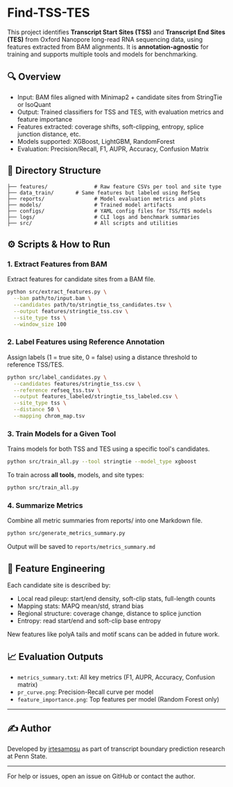 # Find-TSS-TES

This project identifies **Transcript Start Sites (TSS)** and **Transcript End Sites (TES)** from Oxford Nanopore long-read RNA sequencing data, using features extracted from BAM alignments. It is **annotation-agnostic** for training and supports multiple tools and models for benchmarking.

## 🔍 Overview

* Input: BAM files aligned with Minimap2 + candidate sites from StringTie or IsoQuant
* Output: Trained classifiers for TSS and TES, with evaluation metrics and feature importance
* Features extracted: coverage shifts, soft-clipping, entropy, splice junction distance, etc.
* Models supported: XGBoost, LightGBM, RandomForest
* Evaluation: Precision/Recall, F1, AUPR, Accuracy, Confusion Matrix

## 📂 Directory Structure

```
├── features/               # Raw feature CSVs per tool and site type
├── data_train/       # Same features but labeled using RefSeq
├── reports/                # Model evaluation metrics and plots
├── models/                 # Trained model artifacts
├── configs/                # YAML config files for TSS/TES models
├── logs/                   # CLI logs and benchmark summaries
├── src/                    # All scripts and utilities
```

## ⚙️ Scripts & How to Run

### 1. Extract Features from BAM

Extract features for candidate sites from a BAM file.

```bash
python src/extract_features.py \
  --bam path/to/input.bam \
  --candidates path/to/stringtie_tss_candidates.tsv \
  --output features/stringtie_tss.csv \
  --site_type tss \
  --window_size 100
```

### 2. Label Features using Reference Annotation

Assign labels (1 = true site, 0 = false) using a distance threshold to reference TSS/TES.

```bash
python src/label_candidates.py \
  --candidates features/stringtie_tss.csv \
  --reference refseq_tss.tsv \
  --output features_labeled/stringtie_tss_labeled.csv \
  --site_type tss \
  --distance 50 \
  --mapping chrom_map.tsv
```

### 3. Train Models for a Given Tool

Trains models for both TSS and TES using a specific tool's candidates.

```bash
python src/train_all.py --tool stringtie --model_type xgboost
```

To train across **all tools**, models, and site types:

```bash
python src/train_all.py
```

### 4. Summarize Metrics

Combine all metric summaries from reports/ into one Markdown file.

```bash
python src/generate_metrics_summary.py
```

Output will be saved to `reports/metrics_summary.md`

## 🔬 Feature Engineering

Each candidate site is described by:

* Local read pileup: start/end density, soft-clip stats, full-length counts
* Mapping stats: MAPQ mean/std, strand bias
* Regional structure: coverage change, distance to splice junction
* Entropy: read start/end and soft-clip base entropy

New features like polyA tails and motif scans can be added in future work.

## 📈 Evaluation Outputs

* `metrics_summary.txt`: All key metrics (F1, AUPR, Accuracy, Confusion matrix)
* `pr_curve.png`: Precision-Recall curve per model
* `feature_importance.png`: Top features per model (Random Forest only)

---

## ✍️ Author

Developed by [irtesampsu](https://github.com/irtesampsu) as part of transcript boundary prediction research at Penn State.

---

For help or issues, open an issue on GitHub or contact the author.
